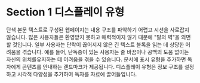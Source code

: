 # Section 1 디스플레이 유형

단색 본문 텍스트로 구성된 웹페이지는 내용 구조를 파악하기 어렵고 시선을 사로잡지 않습니다. 많은 사용자들은 환영받지 못하고 매력적이지 않기 때문에 "말의 벽"을 외면할 것입니다. 일부 사용자는 단락이 끊어지지 않은 긴 텍스트 블록을 읽는 데 상당한 어려움을 겪습니다. 예를 들어, 난독증이 있는 사용자는 줄 바꿈이나 공백의 도움 없이는 자신의 위치를 ​​유지하는 데 어려움을 겪을 수 있습니다. 문서에 표시 유형을 추가하면 독자에게 콘텐츠를 안내하는 랜드마크가 제공됩니다. 디스플레이 유형은 정보 구조를 설정하고 시각적 다양성을 추가하여 독자를 자료에 끌어들입니다.
